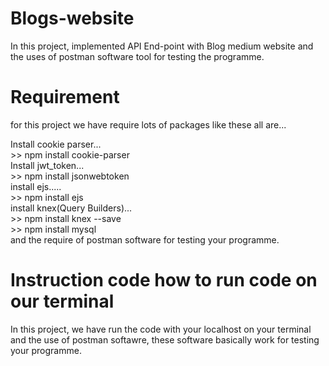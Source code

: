 # Blogs-website

In this project, implemented API End-point with Blog medium website and the uses of postman software tool for testing the programme.

# Requirement
for this project we have require lots of packages like these all are...

  Install cookie parser...<br>
    >> npm install cookie-parser<br>
  Install jwt_token...<br>
    >> npm install jsonwebtoken<br>
  install ejs.....<br>
    >> npm install ejs<br>
  install knex(Query Builders)...<br>
    >> npm install knex --save<br>
    >> npm install mysql<br>
  and the require of postman software for testing your programme.
    
 # Instruction code how to run code on our terminal
 In this project, we have run the code with your localhost on your terminal and the use of postman softawre, these software basically work for testing your programme.
  
